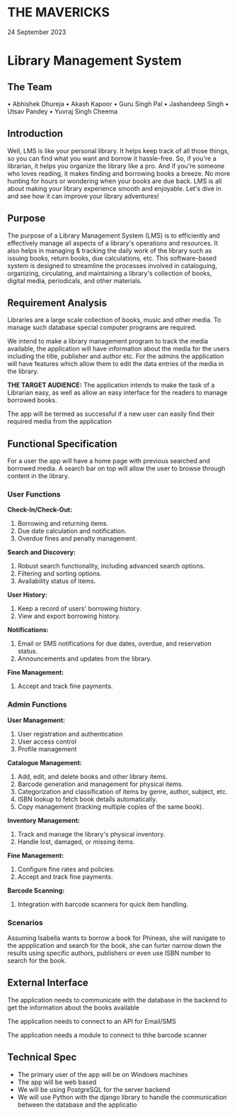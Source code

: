 # THE MAVERICKS
24 September 2023
# Library Management System

## The Team
• Abhishek Dhureja
• Akash Kapoor
• Guru Singh Pal
• Jashandeep Singh
• Utsav Pandey
• Yuvraj Singh Cheema


## Introduction

Well, LMS is like your personal library. It helps keep track of all those things, so you can find what you want and borrow it hassle-free. So, if you're a librarian, it helps you organize the library like a pro. And if you're someone who loves reading, it makes finding and borrowing books a breeze. No more hunting for hours or wondering when your books are due back. LMS is all about making your library experience smooth and enjoyable. Let's dive in and see how it can improve your library adventures!

## Purpose
The purpose of a Library Management System (LMS) is to efficiently and effectively manage all aspects of a library's operations and resources.  It also helps in managing & tracking the daily work of the library such as issuing books, return books, due calculations, etc. This software-based system is designed to streamline the processes involved in cataloguing, organizing, circulating, and maintaining a library's collection of books, digital media, periodicals, and other materials.

## Requirement Analysis

Libraries are a large scale collection of books, music and other media. To manage such database special computer programs are required. 

We intend to make a library management program to track the media available, the application will have information about the media for the users including the title, publisher and author etc. For the admins the application will have features which allow them to edit the data entries of the media in the library.

**THE TARGET AUDIENCE:** The application intends to make the task of a Librarian easy, as well as allow an easy interface for the readers to manage borrowed books.

The app will be termed as successful if a new user can easily find their required media from the application


## Functional Specification

For a user the app will have a home page with previous searched and borrowed media. A search bar on top will allow the user to browse through content in the library.

### User Functions

**Check-In/Check-Out:**
1. Borrowing and returning items.
2. Due date calculation and notification.
3. Overdue fines and penalty management.

**Search and Discovery:**
1. Robust search functionality, including advanced search options.
2. Filtering and sorting options.
3. Availability status of items.

**User History:**
1. Keep a record of users' borrowing history.
2. View and export borrowing history.

**Notifications:**
1. Email or SMS notifications for due dates, overdue, and reservation status.
2. Announcements and updates from the library.

**Fine Management:**
1. Accept and track fine payments.

### Admin Functions

**User Management:**
1. User registration and authentication
2. User access control
3. Profile management

**Catalogue Management:**
1. Add, edit, and delete books and other library items.
2. Barcode generation and management for physical items.
3. Categorization and classification of items by genre, author, subject, etc.
4. ISBN lookup to fetch book details automatically.
5. Copy management (tracking multiple copies of the same book).

**Inventory Management:**
1. Track and manage the library's physical inventory.
2. Handle lost, damaged, or missing items.

**Fine Management:**
1. Configure fine rates and policies.
2. Accept and track fine payments.

**Barcode Scanning:**
1. Integration with barcode scanners for quick item handling.


### Scenarios

Assuming Isabella wants to borrow a book for Phineas, she will navigate to the appplication and search for the book, she can furter narrow down the results using specific authors, publishers or even use ISBN number to search for the book.

## External Interface

The application needs to communicate with the database in the backend to get the information about the books available

The application needs to connect to an API for Email/SMS

The application needs a module to connect to thhe barcode scanner

## Technical Spec

- The primary user of the app will be on Windows machines
- The app will be web based
- We will be using PostgreSQL for the server backend
- We will use Python with the django library to handle the communication between the database and the applicatio

